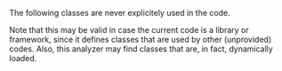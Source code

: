 The following classes are never explicitely used in the code.

Note that this may be valid in case the current code is a library or framework, since it defines classes that are used by other (unprovided) codes.
Also, this analyzer may find classes that are, in fact, dynamically loaded. 

<?php

class unusedClasss {}
class usedClass {}

$y = new usedClass();

?>

